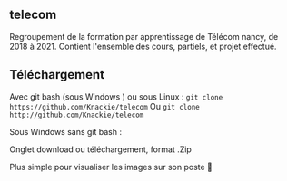 ## telecom

Regroupement de la formation par apprentissage de Télécom nancy, de 2018 à 2021.
Contient l'ensemble des cours, partiels, et projet effectué.

## Téléchargement

Avec git bash (sous Windows )  ou sous Linux : 
```git clone https://github.com/Knackie/telecom```
Ou 
```git clone http://github.com/Knackie/telecom```

Sous Windows sans git bash : 

Onglet download ou téléchargement, format .Zip

Plus simple pour visualiser les images sur son poste 🤔
